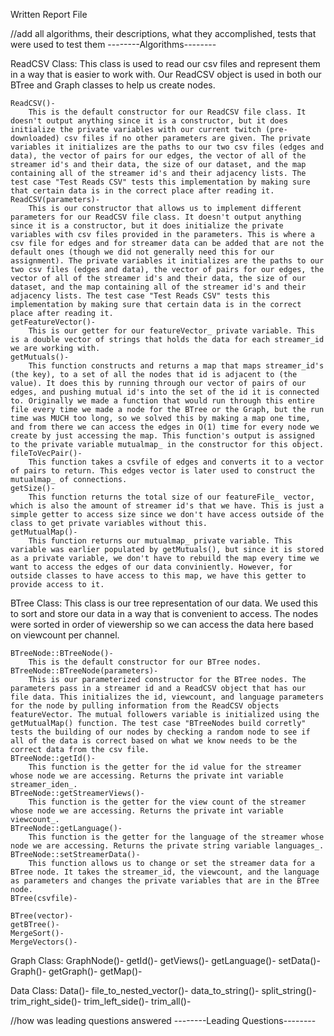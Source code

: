 Written Report File

//add all algorithms, their descriptions, what they accomplished, tests that were used to test them
--------Algorithms--------

ReadCSV Class:
    This class is used to read our csv files and represent them in a way that is easier to work with. Our ReadCSV object is used in both our BTree and Graph classes to help us create nodes.

    ReadCSV()-
        This is the default constructor for our ReadCSV file class. It doesn't output anything since it is a constructor, but it does initialize the private variables with our current twitch (pre-downloaded) csv files if no other parameters are given. The private variables it initializes are the paths to our two csv files (edges and data), the vector of pairs for our edges, the vector of all of the streamer id's and their data, the size of our dataset, and the map containing all of the streamer id's and their adjacency lists. The test case "Test Reads CSV" tests this implementation by making sure that certain data is in the correct place after reading it.
    ReadCSV(parameters)-
        This is our constructor that allows us to implement different parameters for our ReadCSV file class. It doesn't output anything since it is a constructor, but it does initialize the private variables with csv files provided in the parameters. This is where a csv file for edges and for streamer data can be added that are not the default ones (though we did not generally need this for our assignment). The private variables it initializes are the paths to our two csv files (edges and data), the vector of pairs for our edges, the vector of all of the streamer id's and their data, the size of our dataset, and the map containing all of the streamer id's and their adjacency lists. The test case "Test Reads CSV" tests this implementation by making sure that certain data is in the correct place after reading it.
    getFeatureVector()-
        This is our getter for our featureVector_ private variable. This is a double vector of strings that holds the data for each streamer_id we are working with.
    getMutuals()-
        This function constructs and returns a map that maps streamer_id's (the key), to a set of all the nodes that id is adjacent to (the value). It does this by running through our vector of pairs of our edges, and pushing mutual id's into the set of the id it is connected to. Originally we made a function that would run through this entire file every time we made a node for the BTree or the Graph, but the run time was MUCH too long, so we solved this by making a map one time, and from there we can access the edges in O(1) time for every node we create by just accessing the map. This function's output is assigned to the private variable mutualmap_ in the constructor for this object.
    fileToVecPair()-
        This function takes a csvfile of edges and converts it to a vector of pairs to return. This edges vector is later used to construct the mutualmap_ of connections.
    getSize()-
        This function returns the total size of our featureFile_ vector, which is also the amount of streamer id's that we have. This is just a simple getter to access size since we don't have access outside of the class to get private variables without this.
    getMutualMap()-
        This function returns our mutualmap_ private variable. This variable was earlier populated by getMutuals(), but since it is stored as a private variable, we don't have to rebuild the map every time we want to access the edges of our data conviniently. However, for outside classes to have access to this map, we have this getter to provide access to it.

BTree Class:
    This class is our tree representation of our data. We used this to sort and store our data in a way that is convenient to access. The nodes were sorted in order of viewership so we can access the data here based on viewcount per channel.

    BTreeNode::BTreeNode()-
        This is the default constructor for our BTree nodes. 
    BTreeNode::BTreeNode(parameters)-
        This is our parameterized constructor for the BTree nodes. The parameters pass in a streamer id and a ReadCSV object that has our file data. This initializes the id, viewcount, and language parameters for the node by pulling information from the ReadCSV objects featureVector. The mutual followers variable is initialized using the getMutualMap() function. The test case "BTreeNodes build corretly" tests the building of our nodes by checking a random node to see if all of the data is correct based on what we know needs to be the correct data from the csv file.
    BTreeNode::getId()-
        This function is the getter for the id value for the streamer whose node we are accessing. Returns the private int variable streamer_iden_.
    BTreeNode::getStreamerViews()-
        This function is the getter for the view count of the streamer whose node we are accessing. Returns the private int variable viewcount_.
    BTreeNode::getLanguage()-
        This function is the getter for the language of the streamer whose node we are accessing. Returns the private string variable languages_.
    BTreeNode::setStreamerData()-
        This function allows us to change or set the streamer data for a BTree node. It takes the streamer_id, the viewcount, and the language as parameters and changes the private variables that are in the BTree node.
    BTree(csvfile)-
        
    BTree(vector)-
    getBTree()-
    MergeSort()-
    MergeVectors()-

Graph Class:
    GraphNode()-
    getId()-
    getViews()-
    getLanguage()-
    setData()-
    Graph()-
    getGraph()-
    getMap()-

Data Class:
    Data()-
    file_to_nested_vector()-
    data_to_string()-
    split_string()-
    trim_right_side()-
    trim_left_side()-
    trim_all()-


//how was leading questions answered
--------Leading Questions--------